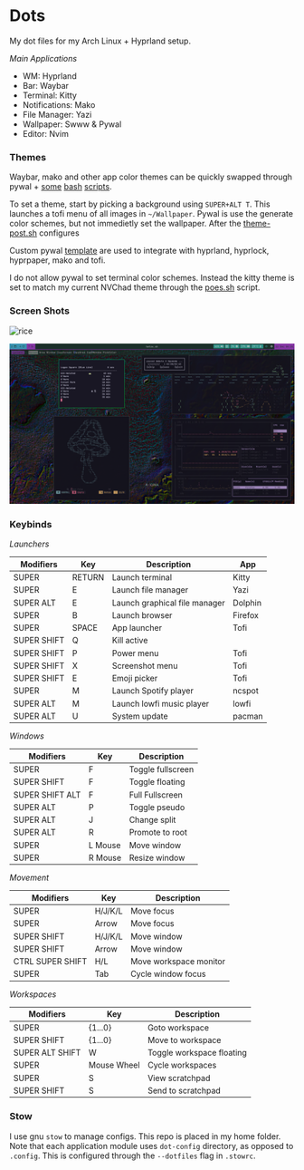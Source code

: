 # Dots

My dot files for my Arch Linux + Hyprland setup. 

*Main Applications*

- WM: Hyprland
- Bar: Waybar
- Terminal: Kitty
- Notifications: Mako
- File Manager: Yazi
- Wallpaper: Swww & Pywal
- Editor: Nvim

### Themes

Waybar, mako and other app color themes can be quickly swapped through pywal + [some](scripts/bin/theme.sh) [bash](scripts/bin/post-theme.sh) [scripts](scripts/bin/theme-variant.sh).

To set a theme, start by picking a background using `SUPER+ALT T`. This launches a tofi menu of all images in `~/Wallpaper`. Pywal is use the generate color schemes, but not immedietly set the wallpaper. After the [theme-post.sh](scripts/bin/theme-post.sh) configures 

Custom pywal [template](wal/dot-config/wal/templates) are used to integrate with hyprland, hyprlock, hyprpaper, mako and tofi.

I do not allow pywal to set terminal color schemes. Instead the kitty theme is set to match my current NVChad theme through the [poes.sh](scripts/bin/poes.sh) script.

### Screen Shots

![rice](images/rice.png)

![rice2](images/rice2.png)


### Keybinds

*Launchers*

| Modifiers | Key | Description | App |
| --------- | --- | ----------- | --- |
| SUPER | RETURN | Launch terminal | Kitty |
| SUPER | E | Launch file manager | Yazi |
| SUPER ALT | E | Launch graphical file manager | Dolphin |
| SUPER | B | Launch browser | Firefox |
| SUPER | SPACE | App launcher | Tofi |
| SUPER SHIFT | Q | Kill active | |
| SUPER SHIFT | P | Power menu | Tofi |
| SUPER SHIFT | X | Screenshot menu | Tofi |
| SUPER SHIFT | E | Emoji picker | Tofi |
| SUPER | M | Launch Spotify player | ncspot |
| SUPER ALT | M | Launch lowfi music player | lowfi |
| SUPER ALT | U | System update | pacman |

*Windows*

| Modifiers | Key | Description |
| --------- | --- | ----------- |
| SUPER | F | Toggle fullscreen |
| SUPER SHIFT | F | Toggle floating |
| SUPER SHIFT ALT | F | Full Fullscreen |
| SUPER ALT | P | Toggle pseudo |
| SUPER ALT | J | Change split |
| SUPER ALT | R | Promote to root |
| SUPER | L Mouse | Move window |
| SUPER | R Mouse | Resize window |


*Movement*

| Modifiers | Key | Description |
| --------- | --- | ----------- |
| SUPER | H/J/K/L | Move focus |
| SUPER | Arrow | Move focus |
| SUPER SHIFT | H/J/K/L | Move window |
| SUPER SHIFT | Arrow | Move window |
| CTRL SUPER SHIFT | H/L | Move workspace monitor |
| SUPER | Tab | Cycle window focus |

*Workspaces*

| Modifiers | Key | Description |
| --------- | --- | ----------- |
| SUPER | {1...0} | Goto workspace |
| SUPER SHIFT | {1...0} | Move to workspace |
| SUPER ALT SHIFT | W | Toggle workspace floating |
| SUPER | Mouse Wheel | Cycle workspaces |
| SUPER | S | View scratchpad |
| SUPER SHIFT | S | Send to scratchpad |


### Stow

I use gnu `stow` to manage configs. This repo is placed in my home folder. Note that each application module uses `dot-config` directory, as opposed to `.config`. This is configured through the `--dotfiles` flag in `.stowrc`. 


